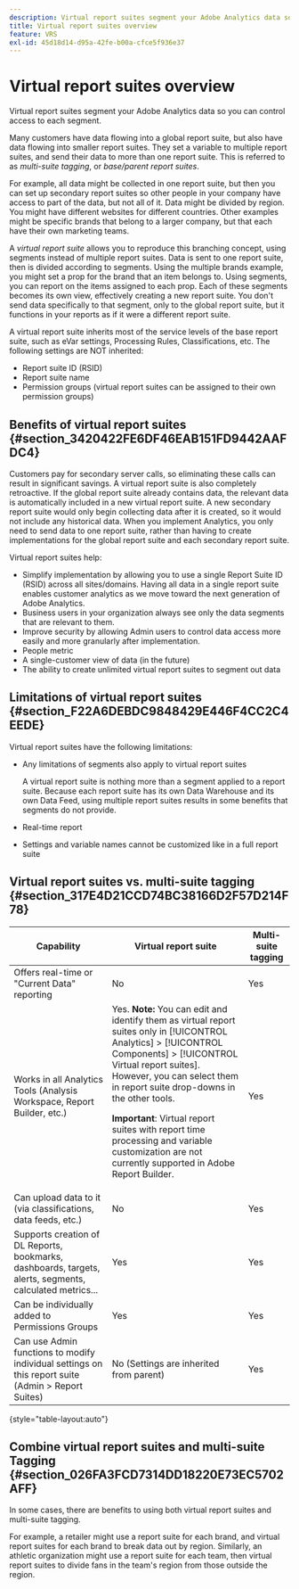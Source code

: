 ```yaml
---
description: Virtual report suites segment your Adobe Analytics data so you can control access to each segment.
title: Virtual report suites overview
feature: VRS
exl-id: 45d18d14-d95a-42fe-b00a-cfce5f936e37
---
```

# Virtual report suites overview

Virtual report suites segment your Adobe Analytics data so you can control access to each segment.

Many customers have data flowing into a global report suite, but also have data flowing into smaller report suites. They set a variable to multiple report suites, and send their data to more than one report suite. This is referred to as *multi-suite tagging*, or *base/parent report suites*.

For example, all data might be collected in one report suite, but then you can set up secondary report suites so other people in your company have access to part of the data, but not all of it. Data might be divided by region. You might have different websites for different countries. Other examples might be specific brands that belong to a larger company, but that each have their own marketing teams.

A *virtual report suite* allows you to reproduce this branching concept, using segments instead of multiple report suites. Data is sent to one report suite, then is divided according to segments. Using the multiple brands example, you might set a prop for the brand that an item belongs to. Using segments, you can report on the items assigned to each prop. Each of these segments becomes its own view, effectively creating a new report suite. You don't send data specifically to that segment, only to the global report suite, but it functions in your reports as if it were a different report suite.

A virtual report suite inherits most of the service levels of the base report suite, such as eVar settings, Processing Rules, Classifications, etc. The following settings are NOT inherited:

* Report suite ID (RSID)
* Report suite name
* Permission groups (virtual report suites can be assigned to their own permission groups)

## Benefits of virtual report suites {#section_3420422FE6DF46EAB151FD9442AAFDC4}

Customers pay for secondary server calls, so eliminating these calls can result in significant savings. A virtual report suite is also completely retroactive. If the global report suite already contains data, the relevant data is automatically included in a new virtual report suite. A new secondary report suite would only begin collecting data after it is created, so it would not include any historical data. When you implement Analytics, you only need to send data to one report suite, rather than having to create implementations for the global report suite and each secondary report suite.

Virtual report suites help:

* Simplify implementation by allowing you to use a single Report Suite ID (RSID) across all sites/domains. Having all data in a single report suite enables customer analytics as we move toward the next generation of Adobe Analytics.
* Business users in your organization always see only the data segments that are relevant to them.
* Improve security by allowing Admin users to control data access more easily and more granularly after implementation.
* People metric
* A single-customer view of data (in the future)
* The ability to create unlimited virtual report suites to segment out data

## Limitations of virtual report suites {#section_F22A6DEBDC9848429E446F4CC2C4EEDE}

Virtual report suites have the following limitations:

* Any limitations of segments also apply to virtual report suites

  A virtual report suite is nothing more than a segment applied to a report suite. Because each report suite has its own Data Warehouse and its own Data Feed, using multiple report suites results in some benefits that segments do not provide.
* Real-time report
* Settings and variable names cannot be customized like in a full report suite

## Virtual report suites vs. multi-suite tagging {#section_317E4D21CCD74BC38166D2F57D214F78}

| Capability  | Virtual report suite  | Multi-suite tagging  |
|--- |--- |--- |
| Offers real-time or "Current Data" reporting| No | Yes |
| Works in all Analytics Tools (Analysis Workspace, Report Builder, etc.)|Yes. **Note:** You can edit and identify them as virtual report suites only in [!UICONTROL Analytics] > [!UICONTROL Components] > [!UICONTROL Virtual report suites]. However, you can select them in report suite drop-downs in the other tools.<p>**Important**: Virtual report suites with report time processing and variable customization are not currently supported in Adobe Report Builder. | Yes |
| Can upload data to it (via classifications, data feeds, etc.) | No | Yes |
| Supports creation of DL Reports, bookmarks, dashboards, targets, alerts, segments, calculated metrics... | Yes | Yes |
| Can be individually added to Permissions Groups | Yes | Yes |
| Can use Admin functions to modify individual settings on this report suite (Admin > Report Suites) | No (Settings are inherited from parent) | Yes |

{style="table-layout:auto"}

## Combine virtual report suites and multi-suite Tagging {#section_026FA3FCD7314DD18220E73EC5702AFF}

In some cases, there are benefits to using both virtual report suites and multi-suite tagging.

For example, a retailer might use a report suite for each brand, and virtual report suites for each brand to break data out by region. Similarly, an athletic organization might use a report suite for each team, then virtual report suites to divide fans in the team's region from those outside the region.
